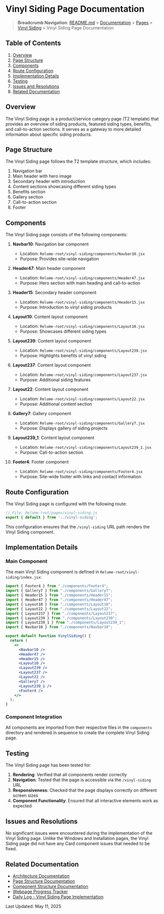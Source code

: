# Vinyl Siding Page Documentation

> **Breadcrumb Navigation**: [README.md](../../../README.md) > [Documentation](../../index.md) > [Pages](../index.md) > [Vinyl Siding](./index.md) > Vinyl Siding Page Documentation

## Table of Contents

1. [Overview](#overview)
2. [Page Structure](#page-structure)
3. [Components](#components)
4. [Route Configuration](#route-configuration)
5. [Implementation Details](#implementation-details)
6. [Testing](#testing)
7. [Issues and Resolutions](#issues-and-resolutions)
8. [Related Documentation](#related-documentation)

## Overview

The Vinyl Siding page is a product/service category page (T2 template) that provides an overview of siding products, featured siding types, benefits, and call-to-action sections. It serves as a gateway to more detailed information about specific siding products.

## Page Structure

The Vinyl Siding page follows the T2 template structure, which includes:

1. Navigation bar
2. Main header with hero image
3. Secondary header with introduction
4. Content sections showcasing different siding types
5. Benefits section
6. Gallery section
7. Call-to-action section
8. Footer

## Components

The Vinyl Siding page consists of the following components:

1. **Navbar10**: Navigation bar component
   - Location: `Relume-root/vinyl-siding/components/Navbar10.jsx`
   - Purpose: Provides site-wide navigation

2. **Header47**: Main header component
   - Location: `Relume-root/vinyl-siding/components/Header47.jsx`
   - Purpose: Hero section with main heading and call-to-action

3. **Header15**: Secondary header component
   - Location: `Relume-root/vinyl-siding/components/Header15.jsx`
   - Purpose: Introduction to vinyl siding products

4. **Layout10**: Content layout component
   - Location: `Relume-root/vinyl-siding/components/Layout10.jsx`
   - Purpose: Showcases different siding types

5. **Layout239**: Content layout component
   - Location: `Relume-root/vinyl-siding/components/Layout239.jsx`
   - Purpose: Highlights benefits of vinyl siding

6. **Layout237**: Content layout component
   - Location: `Relume-root/vinyl-siding/components/Layout237.jsx`
   - Purpose: Additional siding features

7. **Layout22**: Content layout component
   - Location: `Relume-root/vinyl-siding/components/Layout22.jsx`
   - Purpose: Additional content section

8. **Gallery7**: Gallery component
   - Location: `Relume-root/vinyl-siding/components/Gallery7.jsx`
   - Purpose: Displays gallery of siding projects

9. **Layout239_1**: Content layout component
   - Location: `Relume-root/vinyl-siding/components/Layout239_1.jsx`
   - Purpose: Call-to-action section

10. **Footer4**: Footer component
    - Location: `Relume-root/vinyl-siding/components/Footer4.jsx`
    - Purpose: Site-wide footer with links and contact information

## Route Configuration

The Vinyl Siding page is configured with the following route:

```javascript
// File: Relume-root/pages/vinyl-siding.js
export { default } from '../vinyl-siding';
```

This configuration ensures that the `/vinyl-siding` URL path renders the Vinyl Siding component.

## Implementation Details

### Main Component

The main Vinyl Siding component is defined in `Relume-root/vinyl-siding/index.jsx`:

```jsx
import { Footer4 } from "./components/Footer4";
import { Gallery7 } from "./components/Gallery7";
import { Header15 } from "./components/Header15";
import { Header47 } from "./components/Header47";
import { Layout10 } from "./components/Layout10";
import { Layout22 } from "./components/Layout22";
import { Layout237 } from "./components/Layout237";
import { Layout239 } from "./components/Layout239";
import { Layout239_1 } from "./components/Layout239_1";
import { Navbar10 } from "./components/Navbar10";

export default function VinylSiding() {
  return (
    <>
      <Navbar10 />
      <Header47 />
      <Header15 />
      <Layout10 />
      <Layout239 />
      <Layout237 />
      <Layout22 />
      <Gallery7 />
      <Layout239_1 />
      <Footer4 />
    </>
  );
}
```

### Component Integration

All components are imported from their respective files in the `components` directory and rendered in sequence to create the complete Vinyl Siding page.

## Testing

The Vinyl Siding page has been tested for:

1. **Rendering**: Verified that all components render correctly
2. **Navigation**: Tested that the page is accessible via the `/vinyl-siding` URL
3. **Responsiveness**: Checked that the page displays correctly on different screen sizes
4. **Component Functionality**: Ensured that all interactive elements work as expected

## Issues and Resolutions

No significant issues were encountered during the implementation of the Vinyl Siding page. Unlike the Windows and Installation pages, the Vinyl Siding page did not have any Card component issues that needed to be fixed.

## Related Documentation

- [Architecture Documentation](../../architecture/architecture-documentation.md)
- [Page Structure Documentation](../../architecture/page-structure.md)
- [Component Structure Documentation](../../architecture/component-structure.md)
- [Webpage Progress Tracker](../../tracking/webpage-progress-tracker.md)
- [Daily Log - Vinyl Siding Page Implementation](../../daily-logs/2025-05-11-vinyl-siding-page-implementation.md)

Last Updated: May 11, 2025

